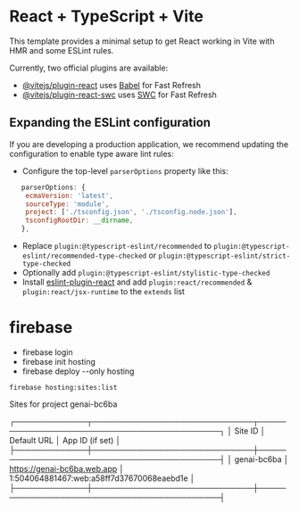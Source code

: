# React + TypeScript + Vite

This template provides a minimal setup to get React working in Vite with HMR and some ESLint rules.

Currently, two official plugins are available:

- [@vitejs/plugin-react](https://github.com/vitejs/vite-plugin-react/blob/main/packages/plugin-react/README.md) uses [Babel](https://babeljs.io/) for Fast Refresh
- [@vitejs/plugin-react-swc](https://github.com/vitejs/vite-plugin-react-swc) uses [SWC](https://swc.rs/) for Fast Refresh

## Expanding the ESLint configuration

If you are developing a production application, we recommend updating the configuration to enable type aware lint rules:

- Configure the top-level `parserOptions` property like this:

```js
   parserOptions: {
    ecmaVersion: 'latest',
    sourceType: 'module',
    project: ['./tsconfig.json', './tsconfig.node.json'],
    tsconfigRootDir: __dirname,
   },
```

- Replace `plugin:@typescript-eslint/recommended` to `plugin:@typescript-eslint/recommended-type-checked` or `plugin:@typescript-eslint/strict-type-checked`
- Optionally add `plugin:@typescript-eslint/stylistic-type-checked`
- Install [eslint-plugin-react](https://github.com/jsx-eslint/eslint-plugin-react) and add `plugin:react/recommended` & `plugin:react/jsx-runtime` to the `extends` list

# firebase

- firebase login
- firebase init hosting
- firebase deploy --only hosting

`firebase hosting:sites:list`

Sites for project genai-bc6ba

┌─────────────┬─────────────────────────────┬───────────────────────────────────────────┐
│ Site ID │ Default URL │ App ID (if set) │
├─────────────┼─────────────────────────────┼───────────────────────────────────────────┤
│ genai-bc6ba │ https://genai-bc6ba.web.app │ 1:504064881467:web:a58ff7d37670068eaebd1e │
├─────────────┼─────────────────────────────┼───────────────────────────────────────────┤
